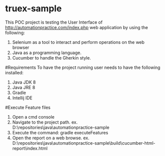 # truex-sample
This POC project is testing the User Interface of http://automationpractice.com/index.php web application by using the following:
1. Selenium as a tool to interact and perform operations on the web browser
2. Java as a programming language.
3. Cucumber to handle the Gherkin style.  


#Requirements
To have the project running user needs to have the following installed:
1. Java JDK 8
2. Java JRE 8
3. Gradle
4. Intellij IDE

#Execute Feature files
1. Open a cmd console
2. Navigate to the project path. ex. D:\repositories\java\automationpractice-sample
3. Execute the command: gradle executeFeatures
4. Open the report on a web browse. ex. D:\repositories\java\automationpractice-sample\build\cucumber-html-report\index.html
